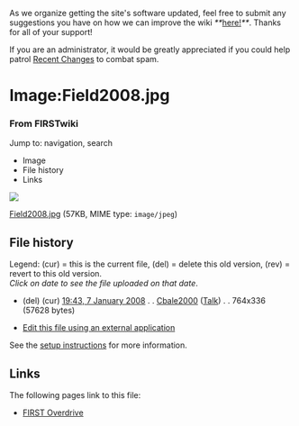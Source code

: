 As we organize getting the site's software updated, feel free to submit any
suggestions you have on how we can improve the wiki
_**_[here!](/index.php/User:Hallry/Suggestions "User:Hallry/Suggestions"
)_**_. Thanks for all of your support!

If you are an administrator, it would be greatly appreciated if you could help
patrol [Recent Changes](/index.php/Special:Recentchanges
"Special:Recentchanges" ) to combat spam.

# Image:Field2008.jpg

### From FIRSTwiki

Jump to: navigation, search

  * Image
  * File history
  * Links

![](/media/d/df/Field2008.jpg)

[Field2008.jpg](/media/d/df/Field2008.jpg "Field2008.jpg" ) (57KB, MIME type:
`image/jpeg`)

## File history

Legend: (cur) = this is the current file, (del) = delete this old version,
(rev) = revert to this old version.  
_Click on date to see the file uploaded on that date_.

  * (del) (cur) [19:43, 7 January 2008](/media/d/df/Field2008.jpg "/media/d/df/Field2008.jpg" ) . . [Cbale2000](/index.php/User:Cbale2000 "User:Cbale2000" ) ([Talk](/index.php/User_talk:Cbale2000 "User talk:Cbale2000" )) . . 764x336 (57628 bytes)
  

  * [Edit this file using an external application](/index.php?title=Image:Field2008.jpg&action=edit&externaledit=true&mode=file "Image:Field2008.jpg" )

See the [setup
instructions](http://meta.wikimedia.org/wiki/Help:External_editors
"http://meta.wikimedia.org/wiki/Help:External_editors" ) for more information.

## Links

The following pages link to this file:

  * [FIRST Overdrive](/index.php/FIRST_Overdrive "FIRST Overdrive" )

